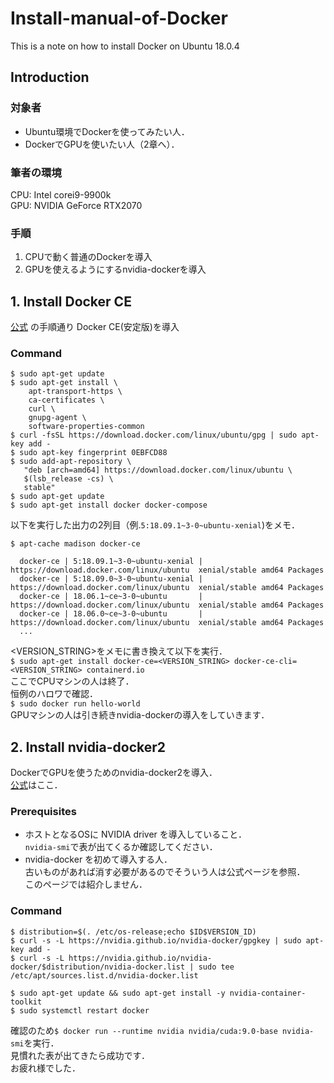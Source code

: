 # Install-manual-of-Docker
This is a note on how to install Docker on Ubuntu 18.0.4 
## Introduction
### 対象者
* Ubuntu環境でDockerを使ってみたい人．  
* DockerでGPUを使いたい人（2章へ）．  

### 筆者の環境  
CPU: Intel corei9-9900k  
GPU: NVIDIA GeForce RTX2070  

### 手順
1. CPUで動く普通のDockerを導入
2. GPUを使えるようにするnvidia-dockerを導入  
## 1. Install Docker CE
[公式](https://docs.docker.com/install/linux/docker-ce/ubuntu/)
の手順通り Docker CE(安定版)を導入  
### Command
```
$ sudo apt-get update
$ sudo apt-get install \
    apt-transport-https \
    ca-certificates \
    curl \
    gnupg-agent \
    software-properties-common
$ curl -fsSL https://download.docker.com/linux/ubuntu/gpg | sudo apt-key add -
$ sudo apt-key fingerprint 0EBFCD88
$ sudo add-apt-repository \
   "deb [arch=amd64] https://download.docker.com/linux/ubuntu \
   $(lsb_release -cs) \
   stable"
$ sudo apt-get update
$ sudo apt-get install docker docker-compose 
```
以下を実行した出力の2列目（例.`5:18.09.1~3-0~ubuntu-xenial`)をメモ．  
```
$ apt-cache madison docker-ce

  docker-ce | 5:18.09.1~3-0~ubuntu-xenial | https://download.docker.com/linux/ubuntu  xenial/stable amd64 Packages
  docker-ce | 5:18.09.0~3-0~ubuntu-xenial | https://download.docker.com/linux/ubuntu  xenial/stable amd64 Packages
  docker-ce | 18.06.1~ce~3-0~ubuntu       | https://download.docker.com/linux/ubuntu  xenial/stable amd64 Packages
  docker-ce | 18.06.0~ce~3-0~ubuntu       | https://download.docker.com/linux/ubuntu  xenial/stable amd64 Packages
  ...
```
<VERSION_STRING>をメモに書き換えて以下を実行．  
`$ sudo apt-get install docker-ce=<VERSION_STRING> docker-ce-cli=<VERSION_STRING> containerd.io`  
ここでCPUマシンの人は終了．  
恒例のハロワで確認．  
`$ sudo docker run hello-world`  
GPUマシンの人は引き続きnvidia-dockerの導入をしていきます．  


## 2. Install nvidia-docker2
DockerでGPUを使うためのnvidia-docker2を導入．  
[公式](https://github.com/NVIDIA/nvidia-docker)はここ．  

### Prerequisites  
* ホストとなるOSに NVIDIA driver を導入していること．  
`nvidia-smi`で表が出てくるか確認してください．  
* nvidia-docker を初めて導入する人．  
古いものがあれば消す必要があるのでそういう人は公式ページを参照．  
このページでは紹介しません．  

### Command
```
$ distribution=$(. /etc/os-release;echo $ID$VERSION_ID)
$ curl -s -L https://nvidia.github.io/nvidia-docker/gpgkey | sudo apt-key add -
$ curl -s -L https://nvidia.github.io/nvidia-docker/$distribution/nvidia-docker.list | sudo tee /etc/apt/sources.list.d/nvidia-docker.list

$ sudo apt-get update && sudo apt-get install -y nvidia-container-toolkit
$ sudo systemctl restart docker
```
確認のため`$ docker run --runtime nvidia nvidia/cuda:9.0-base nvidia-smi`を実行．  
見慣れた表が出てきたら成功です．  
お疲れ様でした．  

